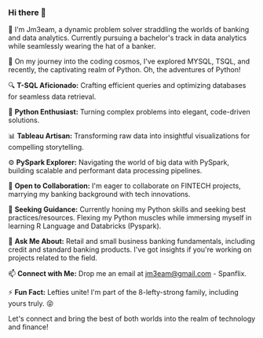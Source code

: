 ### Hi there 👋

🚀 I'm Jm3eam, a dynamic problem solver straddling the worlds of banking and data analytics. Currently pursuing a bachelor's track in data analytics while seamlessly wearing the hat of a banker.

🌱 On my journey into the coding cosmos, I've explored MYSQL, TSQL, and recently, the captivating realm of Python. Oh, the adventures of Python!

🔍 **T-SQL Aficionado:** Crafting efficient queries and optimizing databases for seamless data retrieval.

🐍 **Python Enthusiast:** Turning complex problems into elegant, code-driven solutions.

📊 **Tableau Artisan:** Transforming raw data into insightful visualizations for compelling storytelling.

⚙️ **PySpark Explorer:** Navigating the world of big data with PySpark, building scalable and performant data processing pipelines.

🤝 **Open to Collaboration:** I'm eager to collaborate on FINTECH projects, marrying my banking background with tech innovations.

🤔 **Seeking Guidance:** Currently honing my Python skills and seeking best practices/resources. Flexing my Python muscles while immersing myself in learning R Language and Databricks (Pyspark).

💬 **Ask Me About:** Retail and small business banking fundamentals, including credit and standard banking products. I've got insights if you're working on projects related to the field.

📫 **Connect with Me:** Drop me an email at jm3eam@gmail.com - Spanflix.

⚡ **Fun Fact:** Lefties unite! I'm part of the 8-lefty-strong family, including yours truly. 😝

Let's connect and bring the best of both worlds into the realm of technology and finance! 
